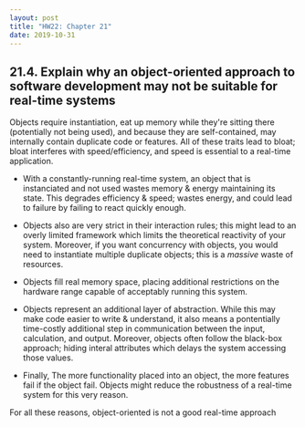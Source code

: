 ```yaml
---
layout: post
title: "HW22: Chapter 21"
date: 2019-10-31
---
```


## 21.4. Explain why an object-oriented approach to software development may not be suitable for real-time systems

Objects require instantiation, eat up memory while they're sitting there (potentially not being used), and because they are self-contained, may internally contain duplicate code or features. All of these traits lead to bloat; bloat interferes with speed/efficiency, and speed is essential to a real-time application.

* With a constantly-running real-time system, an object that is instanciated and not used wastes memory & energy maintaining its state. This degrades efficiency & speed; wastes energy, and could lead to failure by failing to react quickly enough.

* Objects also are very strict in their interaction rules; this might lead to an overly limited framework which limits the theoretical reactivity of your system. Moreover, if you want concurrency with objects, you would need to instantiate multiple duplicate objects; this is a *massive* waste of resources.

* Objects fill real memory space, placing additional restrictions on the hardware range capable of acceptably running this system.

* Objects represent an additional layer of abstraction. While this may make code easier to write & understand, it also means a pontentially time-costly additional step in communication between the input, calculation, and output. Moreover, objects often follow the black-box approach; hiding interal attributes which delays the system accessing those values.

* Finally, The more functionality placed into an object, the more features fail if the object fail. Objects might reduce the robustness of a real-time system for this very reason.

For all these reasons, object-oriented is not a good real-time approach
